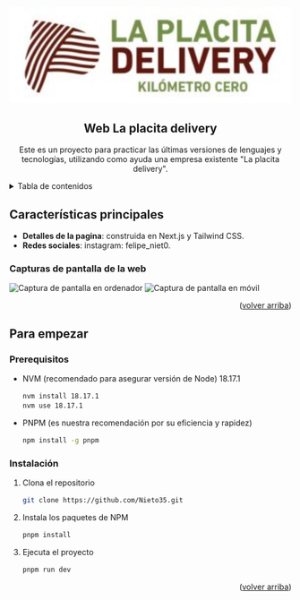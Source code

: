 <a name="readme-top"></a>

<div align="center">


<a href="https://github.com/Nieto35">
  <img src="./public/LOGO-PLACITA-WEB.jpg" alt="Logo" width="800" />
</a>

## Web La placita delivery

Este es un proyecto para practicar las últimas versiones de lenguajes y tecnologías,
utilizando como ayuda una empresa existente "La placita delivery".

</div>

<details>
<summary>Tabla de contenidos</summary>

- [Características principales](#características-principales)
  - [Capturas de pantalla de la web:](#capturas-de-pantalla-de-la-web)
- [Para empezar](#para-empezar)
  - [Prerequisitos](#prerequisitos)
  - [Instalación](#instalación)

</details>

## Características principales

- **Detalles de la pagina**: construida en Next.js y Tailwind CSS.
- **Redes sociales**: instagram: felipe_niet0.

### Capturas de pantalla de la web

![Captura de pantalla en ordenador](https://github.com/Nieto35/blob/master/public/screenshots/desktop_1.JPG)
![Captura de pantalla en móvil](https://github.com/Nieto35/blob/master/public/screenshots/mobile_1.PNG)

<p align="right">(<a href="#readme-top">volver arriba</a>)</p>

## Para empezar

### Prerequisitos

- NVM (recomendado para asegurar versión de Node) 
 18.17.1
  ```sh
  nvm install 18.17.1
  nvm use 18.17.1
  ```



- PNPM (es nuestra recomendación por su eficiencia y rapidez)

  ```sh
  npm install -g pnpm
  ```


### Instalación

1. Clona el repositorio

   ```sh
   git clone https://github.com/Nieto35.git
   ```

2. Instala los paquetes de NPM

   ```sh
   pnpm install
   ```

3. Ejecuta el proyecto

   ```sh
   pnpm run dev
   ```

<p align="right">(<a href="#readme-top">volver arriba</a>)</p>